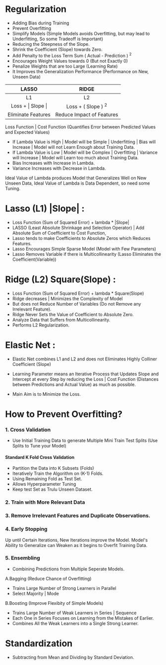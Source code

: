 # Regularization

- Adding Bias during Training
- Prevent Overfitting
- Simplify Models (Simple Models avoids Overfitting, but may lead to Underfitting, So some Tradeoff is Important)
- Reducing the Steepness of the Slope. 
- Shrink the Coefficient (Slope) towards Zero.
- Add Penalty to the Loss Term Sum ( Actual - Prediction ) <sup>2</sup>
- Encourages Weight Values towards 0 (But not Exactly 0)
- Penalize Weights that are too Large (Learning Rate)
- It Improves the Generalization Performance (Performance on New, Unseen Data)

LASSO | RIDGE
 :---:  | :---:
 L1 | L2
 Loss + \| Slope \| | Loss + \( Slope \) <sup>2</sup>
 Eliminate Features | Reduce Impact of Features
 

Loss Function | Cost Function (Quantifies Error between Predicted Values and Expected Values)

- If Lambda Value is High | Model will be Simple | Underfitting | Bias will Increase | Model will not Learn Enough about Training Data.
- If Lambda Value is Low | Model will be Complex | Overfitting | Variance will Increase | Model will Learn too much about Training Data.
- Bias Increases with Increase in Lambda.
- Variance Increases with Decrease in Lambda.

Ideal Value of Lambda produces Model that Generalizes Well on New Unseen Data, Ideal Value of Lambda is Data Dependent, so need some Tuning.  

# Lasso (L1) |Slope| :
- Loss Function (Sum of Squared Error) + lambda * |Slope|
- LASSO (Least Absolute Shrinkage and Selection Operator) | Add Absolute Sum of Coefficient to Cost Function,
- Lasso tends to make Coefficients to Absolute Zeros which Reduces Features.
- Lasso Encourages Simple Sparse Model (Model with Few Parameters)
- Lasso Removes Variable if there is Multicollinearity (Lasso Eliminates the Coefficient(Variable))

# Ridge (L2) Square(Slope) :
- Loss Function (Sum of Squared Error) + lambda * Square(Slope)
- Ridge decreases | Minimizes the Complexity of Model 
- But does not Reduce Number of Variables (Do not Remove any Irrelevant Feature). 
- Ridge Never Sets the Value of Coefficient to Absolute Zero.
- Analyze Data that Suffers from Multicollinearity.
- Performs L2 Regularization.

# Elastic Net :
- Elastic Net combines L1 and L2 and does not Eliminates Highly Colliner Coefficient (Slope)

- Learning Parameter means an Iterative Process that Updates Slope and Intercept at every Step by reducing the Loss | Cost Function (Distances between Predictions and Actual Value) as much as possible.

- Main Aim is to Minimize the Loss. 

# How to Prevent Overfitting?

### 1. Cross Validation
- Use Initial Training Data to generate Multiple Mini Train Test Splits (Use Splits to Tune your Model)

#### Standard K Fold Cross Validation
- Partition the Data into K Subsets (Folds)
- Iteratively Train the Algorithm on (K-1) Folds.
- Using Remaining Fold as Test Set. 
- Allows Hyperparameter Tuning
- Keep test Set as Trulu Unseen Dataset.

### 2. Train with More Relevant Data

### 3. Remove Irrelevant Features and Duplicate Observations.

### 4. Early Stopping
   Up until Certain Iterations, New Iterations improve the Model.
   Model's Ability to Generalize can Weaken as it begins to Overfit Training Data.

### 5. Ensembling
- Combining Predictions from Multiple Seperate Models.

A.Bagging (Reduce Chance of Overfitting)
- Trains Large Number of Strong Learners in Parallel
- Select Majority | Mode

B.Boosting (Improve Flexibity of Simple Models)
- Trains Large Number of Weak Learners in Series | Sequence 
- Each One in Series Focuses on Learning from the Mistakes of Earlier.
- Combines All the Weak Learners into a Single Strong Learner.

# Standardization 

- Subtracting from Mean and Dividing by Standard Deviation.
